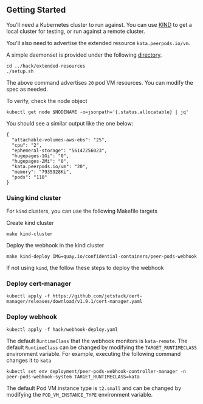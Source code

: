 ## Getting Started
You’ll need a Kubernetes cluster to run against. You can use [KIND](https://sigs.k8s.io/kind) to get a local cluster for testing, or run against a remote cluster.

You'll also need to advertise the extended resource `kata.peerpods.io/vm`.

A simple daemonset is provided under the following [directory](../hack/extended-resources/).

```
cd ../hack/extended-resources
./setup.sh
```

The above command advertises `20` pod VM resources. You can modify the spec as needed.

To verify, check the node object
```
kubectl get node $NODENAME -o=jsonpath='{.status.allocatable} | jq'
```

You should see a similar output like the one below:
```
{
  "attachable-volumes-aws-ebs": "25",
  "cpu": "2",
  "ephemeral-storage": "56147256023",
  "hugepages-1Gi": "0",
  "hugepages-2Mi": "0",
  "kata.peerpods.io/vm": "20",
  "memory": "7935928Ki",
  "pods": "110"
}
```

### Using kind cluster
For `kind` clusters, you can use the following Makefile targets

Create kind cluster
```
make kind-cluster
```
Deploy the webhook in the kind cluster
```
make kind-deploy IMG=quay.io/confidential-containers/peer-pods-webhook
```

If not using `kind`, the follow these steps to deploy the webhook

### Deploy cert-manager
```
kubectl apply -f https://github.com/jetstack/cert-manager/releases/download/v1.9.1/cert-manager.yaml
```

### Deploy webhook
```
kubectl apply -f hack/webhook-deploy.yaml
```

The default `RuntimeClass` that the webhook monitors is `kata-remote`. 
The default `RuntimeClass` can be changed by modifying the `TARGET_RUNTIMECLASS` environment variable.
For example, executing the following command changes it to `kata`

```
kubectl set env deployment/peer-pods-webhook-controller-manager -n peer-pods-webhook-system TARGET_RUNTIMECLASS=kata
```

The default Pod VM instance type is `t2.small` and can be changed by modifying the `POD_VM_INSTANCE_TYPE` environment variable.
